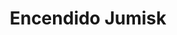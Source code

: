 ---
title: "Encendido Jumisk"
url: /ciudad-autonoma-de-buenos-aires/encendido-jumisk/
shop: Allgemein
---